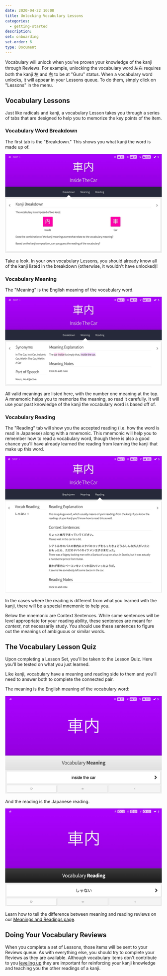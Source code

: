 ```yaml
---
date: 2020-04-22 10:00
title: Unlocking Vocabulary Lessons
categories:
  - getting-started
description:
set: onboarding
set-order: 6
type: Document
---
```


Vocabulary will unlock when you've proven your knowledge of the kanji through Reviews. For example, unlocking the vocabulary word 左右 requires both the kanji 左 and 右 to be at "Guru" status. When a vocabulary word unlocks, it will appear in your Lessons queue. To do them, simply click on "Lessons" in the menu.

## Vocabulary Lessons

Just like radicals and kanji, a vocabulary Lesson takes you through a series of tabs that are designed to help you to memorize the key points of the item.

### Vocabulary Word Breakdown

The first tab is the "Breakdown." This shows you what kanji the word is made up of.

![Vocabulary Lesson Breakdown](/images/vocab-lesson-breakdown.jpg)

Take a look. In your own vocabulary Lessons, you should already know all of the kanji listed in the breakdown (otherwise, it wouldn't have unlocked)!

### Vocabulary Meaning

The "Meaning" is the English meaning of the vocabulary word.

![Vocabulary Lesson Breakdown](/images/vocab-lesson-meaning.jpg)

All valid meanings are listed here, with the number one meaning at the top. A mnemonic helps you to memorize the meaning, so read it carefully. It will use your past knowledge of the kanji the vocabulary word is based off of.

### Vocabulary Reading

The "Reading" tab will show you the accepted reading (i.e. how the word is read in Japanese) along with a mnemonic. This mnemonic will help you to remember how to read a vocabulary word, though there is also a good chance you'll have already learned the reading from learning the kanji that make up this word.

![Vocabulary Lesson Breakdown](/images/vocab-lesson-reading.jpg)

In the cases where the reading is different from what you learned with the kanji, there will be a special mnemonic to help you.

Below the mnemonic are Context Sentences. While some sentences will be level appropriate for your reading ability, these sentences are meant for _context_, not necessarily study. You should use these sentences to figure out the meanings of ambiguous or similar words.

## The Vocabulary Lesson Quiz

Upon completing a Lesson Set, you'll be taken to the Lesson Quiz. Here you'll be tested on what you just learned.

Like kanji, vocabulary have a meaning and reading side to them and you'll need to answer both to complete the connected pair.

The meaning is the English meaning of the vocabulary word:

![Vocabulary Lesson Breakdown](/images/vocab-quiz-meaning.jpg)

And the reading is the Japanese reading.

![Vocabulary Lesson Breakdown](/images/vocab-quiz-reading.jpg)

Learn how to tell the difference between meaning and reading reviews on our [Meanings and Readings page](/wanikani/japanese/readings-vs-meanings/).

## Doing Your Vocabulary Reviews

When you complete a set of Lessons, those items will be sent to your Reviews queue. As with everything else, you should try to complete your Reviews as they are available. Although vocabulary items don't contribute to you [leveling up](/wanikani/getting-started/level-up/) they are important for reinforcing your kanji knowledge and teaching you the other readings of a kanji.
